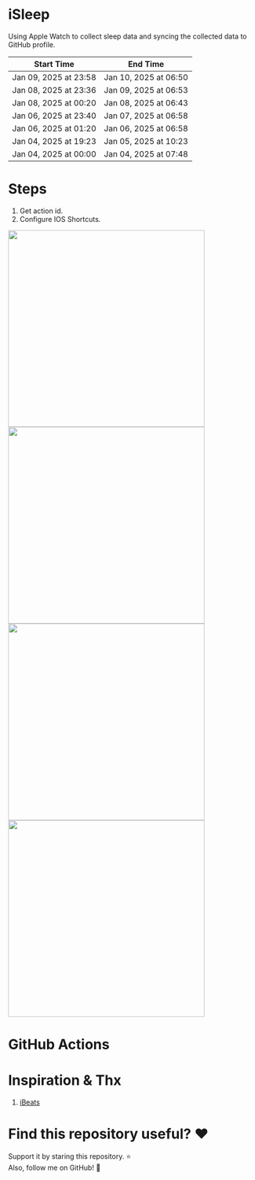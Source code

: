 # iSleep

Using Apple Watch to collect sleep data and syncing the collected data to GitHub profile.

<!--START_SECTION:my_sleep-->
| Start Time | End Time |
| ---- | ---- |
| Jan 09, 2025 at 23:58 | Jan 10, 2025 at 06:50 |
| Jan 08, 2025 at 23:36 | Jan 09, 2025 at 06:53 |
| Jan 08, 2025 at 00:20 | Jan 08, 2025 at 06:43 |
| Jan 06, 2025 at 23:40 | Jan 07, 2025 at 06:58 |
| Jan 06, 2025 at 01:20 | Jan 06, 2025 at 06:58 |
| Jan 04, 2025 at 19:23 | Jan 05, 2025 at 10:23 |
| Jan 04, 2025 at 00:00 | Jan 04, 2025 at 07:48 |

<!--END_SECTION:my_sleep-->

# Steps

1. Get action id.
2. Configure IOS Shortcuts.

<img src="/imgs/img1.png" width="400"/>
<img src="/imgs/img2.png" width="400"/>
<img src="/imgs/img3.png" width="400"/>
<img src="/imgs/img4.png" width="400"/>

# GitHub Actions

# Inspiration & Thx

1. [iBeats](https://github.com/yihong0618/iBeats)

# Find this repository useful? :heart:

Support it by staring this repository. :star: <br>
Also, follow me on GitHub! 🤩
